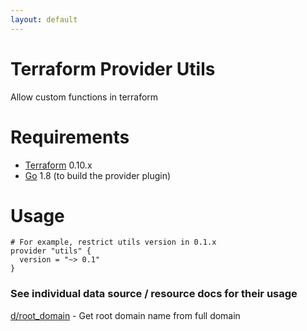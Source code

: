 ```yaml
---
layout: default
---
```


# Terraform Provider Utils
Allow custom functions in terraform

# Requirements
-	[Terraform](https://www.terraform.io/downloads.html) 0.10.x
-	[Go](https://golang.org/doc/install) 1.8 (to build the provider plugin)

# Usage

```
# For example, restrict utils version in 0.1.x
provider "utils" {
  version = "~> 0.1"
}
```

### See individual data source / resource docs for their usage

[d/root_domain](d/root_domain) - Get root domain name from full domain